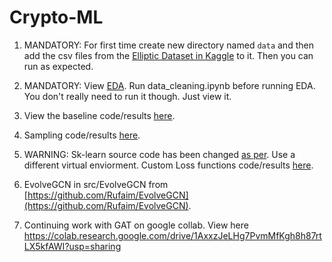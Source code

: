 # Crypto-ML

1. MANDATORY: For first time create new directory named `data` and then add the csv files from the [Elliptic Dataset in Kaggle](https://www.kaggle.com/datasets/ellipticco/elliptic-data-set) to it. Then you can run as expected.

2. MANDATORY: View [EDA](https://github.com/FardinAhsan146/Crypto-ML/blob/main/EDA.ipynb). Run data_cleaning.ipynb before running EDA. You don't really need to run it though. Just view it. 

3. View the baseline code/results [here](https://github.com/FardinAhsan146/Crypto-ML/blob/main/src/supervised_baseline.py). 

4. Sampling code/results [here](https://github.com/FardinAhsan146/Crypto-ML/blob/main/src/sampling_test.py).

5. WARNING: Sk-learn source code has been changed [as per](https://stackoverflow.com/questions/54267745/implementing-custom-loss-function-in-scikit-learn#58550132). Use a different virtual enviorment. 
Custom Loss functions code/results [here](https://github.com/FardinAhsan146/Crypto-ML/blob/main/src/customloss_rf_test.py).  

6. EvolveGCN in src/EvolveGCN from [https://github.com/Rufaim/EvolveGCN](https://github.com/Rufaim/EvolveGCN).

7. Continuing work with GAT on google collab. View here https://colab.research.google.com/drive/1AxxzJeLHg7PvmMfKgh8h87rtLX5kfAWI?usp=sharing
